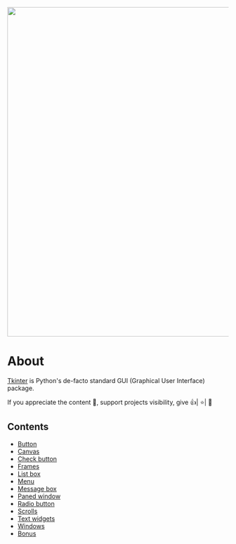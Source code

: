 [<img src="https://github.com/hemidvsmusayev/Tkinter/blob/master/ww_images/logo.png?raw=true" align="center" width="750">](https://docs.python.org/3/library/tkinter.html)
# About
<a href="https://docs.python.org/3/library/tkinter.html">Tkinter</a> is Python's de-facto standard GUI (Graphical User Interface) package.

If you appreciate the content 📖, support projects visibility, give 👍| ⭐| 👏
## Contents
- [Button](#Button)
- [Canvas](#Canvas)
- [Check button](#Check-button)
- [Frames](#Frames)
- [List box](#List-box)
- [Menu](#Menu)
- [Message box](#Message-box)
- [Paned window](#Paned-window)
- [Radio button](#Radio-button)
- [Scrolls](#Scrolls)
- [Text widgets](#Text-widgets)
- [Windows](#Windows)
- [Bonus](#Bonus)
